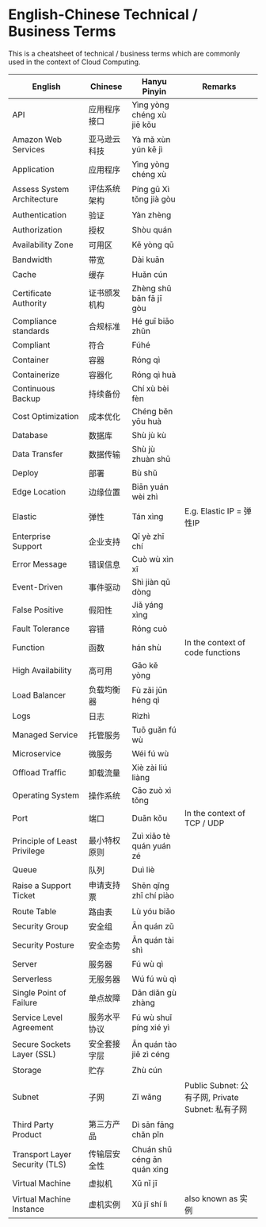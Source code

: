 # English-Chinese Technical / Business Terms
This is a cheatsheet of technical / business terms which are commonly used in the context of Cloud Computing.

| English | Chinese | Hanyu Pinyin | Remarks |
| ----------- | ----------- | ----------- | ----------- |
| API | 应用程序接口 | Yìng yòng chéng xù jiē kǒu |
| Amazon Web Services | 亚马逊云科技 | Yà mǎ xùn yún kē jì |
| Application | 应用程序 | Yìng yòng chéng xù |
| Assess System Architecture | 评估系统架构 | Píng gū Xì tǒng jià gòu |
| Authentication | 验证 | Yàn zhèng |
| Authorization | 授权 | Shòu quán |
| Availability Zone | 可用区 | Kě yòng qū |
| Bandwidth | 带宽 | Dài kuān |
| Cache | 缓存  | Huǎn cún |
| Certificate Authority | 证书颁发机构 | Zhèng shū bān fā jī gòu |
| Compliance standards | 合规标准 | Hé guī biāo zhǔn |
| Compliant | 符合 | Fúhé |
| Container | 容器 | Róng qì |
| Containerize | 容器化 | Róng qì huà |
| Continuous Backup | 持续备份 | Chí xù bèi fèn |
| Cost Optimization | 成本优化 | Chéng běn yōu huà |
| Database | 数据库 | Shù jù kù |
| Data Transfer | 数据传输 | Shù jù zhuàn shū |
| Deploy | 部署 | Bù shǔ |
| Edge Location | 边缘位置 | Biān yuán wèi zhì |
| Elastic | 弹性 | Tán xìng | E.g. Elastic IP = 弹性IP |
| Enterprise Support | 企业支持 | Qǐ yè zhī chí
| Error Message | 错误信息 | Cuò wù xìn xī |
| Event-Driven | 事件驱动 | Shì jiàn qū dòng |
| False Positive | 假阳性 | Jiǎ yáng xìng |
| Fault Tolerance | 容错 | Róng cuò |
| Function | 函数 | hán shù | In the context of code functions
| High Availability | 高可用 | Gāo kě yòng |
| Load Balancer | 负载均衡器 | Fù zǎi jūn héng qì |
| Logs | 日志 | Rìzhì |
| Managed Service | 托管服务 | Tuō guǎn fú wù |
| Microservice | 微服务 | Wéi fú wù |
| Offload Traffic | 卸载流量 | Xiè zài liú liàng |
| Operating System | 操作系统 | Cāo zuò xì tǒng |
| Port | 端口 | Duān kǒu | In the context of TCP / UDP |
| Principle of Least Privilege | 最小特权原则 | Zuì xiǎo tè quán yuán zé |
| Queue | 队列 | Duì liè |
| Raise a Support Ticket | 申请支持票 | Shēn qǐng zhī chí piào |
| Route Table | 路由表 | Lù yóu biǎo |
| Security Group | 安全组 | Ān quán zǔ |
| Security Posture | 安全态势 | Ān quán tài shì |
| Server | 服务器 | Fú wù qì |
| Serverless | 无服务器 | Wú fú wù qì |
| Single Point of Failure | 单点故障 | Dān diǎn gù zhàng |
| Service Level Agreement | 服务水平协议 | Fú wù shuǐ píng xié yì |
| Secure Sockets Layer (SSL) | 安全套接字层 | Ān quán tào jiē zì céng |
| Storage | 贮存 | Zhù cún |
| Subnet | 子网 | Zǐ wǎng | Public Subnet: 公有子网, Private Subnet: 私有子网 |
| Third Party Product | 第三方产品 | Dì sān fāng chǎn pǐn |
| Transport Layer Security (TLS) | 传输层安全性 | Chuán shū céng ān quán xìng |
| Virtual Machine | 虚拟机 | Xū nǐ jī |
| Virtual Machine Instance | 虚机实例 | Xū jī shí lì | also known as 实例 |
